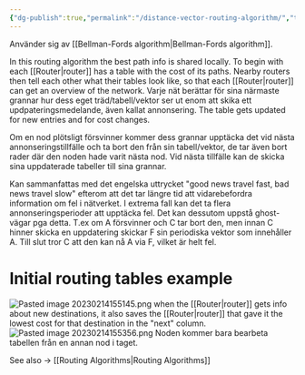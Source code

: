 ```yaml
---
{"dg-publish":true,"permalink":"/distance-vector-routing-algorithm/","tags":["kommunikationssystem"]}
---
```


Använder sig av [[Bellman-Fords algorithm\|Bellman-Fords algorithm]].

In this routing algorithm the best path info is shared locally. To begin with each [[Router\|router]] has a table with the cost of its paths. Nearby routers then tell each other what their tables look like, so that each [[Router\|router]] can get an overview of the network. Varje nät berättar för sina närmaste grannar hur dess eget träd/tabell/vektor ser ut enom att skika ett updpateringsmedelande, även kallat annonsering. The table gets updated for new entries and for cost changes. 

Om en nod plötsligt försvinner kommer dess grannar upptäcka det vid nästa annonseringstillfälle och ta bort den från sin tabell/vektor, de tar även bort rader där den noden hade varit nästa nod. Vid nästa tillfälle kan de skicka sina uppdaterade tabeller till sina grannar.

Kan sammanfattas med det engelska uttrycket "good news travel fast, bad news travel slow" efterom att det tar längre tid att vidarebefordra information om fel i nätverket. I extrema fall kan det ta flera annonseringsperioder att upptäcka fel. Det kan dessutom uppstå ghost-vägar pga detta. T.ex om A försvinner och C tar bort den, men innan C hinner skicka en uppdatering skickar F sin periodiska vektor som innehåller A. Till slut tror C att den kan nå A via F, vilket är helt fel.

# Initial routing tables example
![Pasted image 20230214155145.png](/img/user/images/Pasted%20image%2020230214155145.png)
when the [[Router\|router]] gets info about new destinations, it also saves the [[Router\|router]] that gave it the lowest cost for that destination in the "next" column. 
![Pasted image 20230214155356.png](/img/user/images/Pasted%20image%2020230214155356.png)
Noden kommer bara bearbeta tabellen från en annan nod i taget.

See also -> [[Routing Algorithms\|Routing Algorithms]]